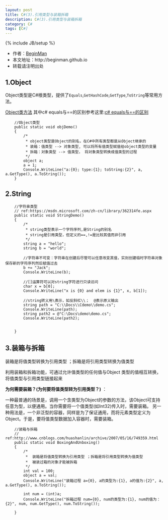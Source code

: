 ```yaml
---
layout: post
title: C#(3).引用类型与装箱拆箱
description: C#(3).引用类型与装箱拆箱
category: C#
tags: [C#]
---
```

{% include JB/setup %}
<ul>
    <li>作者：<a href="http://weibo.com/beginman" target="blank">BeginMan</a></li>
    <li>本文地址：http://beginman.github.io</li>
    <li>转载请注明出处</li>
</ul>
<h2>1.Object</h2>

<p>Object类型是C#根类型，提供了<code>Equals</code>,<code>GetHashCode</code>,<code>GetType</code>,<code>ToString</code>等常用方法。</p>

<p><a href="https://msdn.microsoft.com/zh-cn/library/System.Object_methods(v=vs.110).aspx">Object类方法</a>
其中c# equals与==的区别参考这里:<a href="http://www.cnblogs.com/jiahaipeng/archive/2008/04/11/1146316.html">c# equals与==的区别</a></p>

<pre><code>    //Object类型
    public static void objDemo()
    {
        /*
         * object类型是Object的别名，在C#中所有类型都是从Object继承的
         * 装箱：值类型 --&gt; 对象类型, 可以将所有值类型赋值给object类型的变量
         * 拆箱：对象类型 --&gt; 值类型， 将对象类型转换成值类型的过程
         */
        object a;
        a = 1;
        Console.WriteLine("a:{0}; type:{1}; toString:{2}", a, a.GetType(), a.ToString());
    }
</code></pre>

<h2>2.String</h2>

<pre><code>    //字符串类型
    // ref:https://msdn.microsoft.com/zh-cn/library/362314fe.aspx
    public static void StringDemo()
    { 
        /*
         * string类型表示一个字符序列,是String的别名
         * string是引用类型，但定义的==,!=是比较其值而非引用
         */
        string a = "hello";
        string b = "world";

        //字符串不可变：字符串在创建后尽管可以任意改变其值，实则创建临时字符串对象保存新的字符序列然后赋值过去
        b += "Jack";
        Console.WriteLine(b);

        //[]运算符可以对string字符进行只读访问
        char x = b[0];
        Console.WriteLine("x is {0} and elem is {1}", x, b[1]);

        //string转义用\表示，如反斜杠\\；  @表示原义输出
        string path = "C:\\Docs\\Cdemo\\demo.cs";
        Console.WriteLine(path);
        string path2 = @"C:\Docs\demo\demo.cs";
        Console.WriteLine(path2);


    }
</code></pre>

<h2>3.装箱与拆箱</h2>

<p>装箱是将值类型转换为引用类型 ；拆箱是将引用类型转换为值类型</p>

<p>利用装箱和拆箱功能，可通过允许值类型的任何值与Object 类型的值相互转换，将值类型与引用类型链接起来</p>

<p><strong>为何需要装箱？(为何要将值类型转为引用类型？)</strong> ：</p>

<p>一种最普通的场景是，调用一个含类型为Object的参数的方法，该Object可支持任意为型，以便通用。当你需要将一个值类型(如Int32)传入时，需要装箱。 
另一种用法是，一个非泛型的容器，同样是为了保证通用，而将元素类型定义为Object。于是，要将值类型数据加入容器时，需要装箱。</p>

<pre><code>    //装箱与拆箱
    // ref:http://www.cnblogs.com/huashanlin/archive/2007/05/16/749359.html
    public static void BoxingAndUnboxing()
    {
        /*
         *  装箱是将值类型转换为引用类型 ；拆箱是将引用类型转换为值类型 
         *  被装过箱的对象才能被拆箱
         */
        int val = 100;
        object a = val;
        Console.WriteLine("装箱过程 a={0}, a的类型为:{1}, a的值为:{2}", a, a.GetType(), a.ToString());

        int num = (int)a;
        Console.WriteLine("拆箱过程 num={0}, num的类型为:{1}, num的值为：{2}", num, num.GetType(), num.ToString());

    }
</code></pre>
